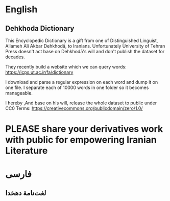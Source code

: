 # English

## Dehkhoda Dictionary

This Encyclopedic Dictionary is a gift from one of Distinguished Linguist, Allameh Ali Akbar Dehkhodā, to Iranians. Unfortunately University of Tehran Press doesn't act base on Dehkhodā's will and don't publish the dataset for decades.

They recently build a website which we can query words: https://icps.ut.ac.ir/fa/dictionary

I download and parse a regular expression on each word and dump it on one file. I separate each of 10000 words in one folder so it becomes manageable.

I hereby ,And base on his will, release the whole dataset to public under CC0 Terms: https://creativecommons.org/publicdomain/zero/1.0/

# PLEASE share your derivatives work with public for empowering Iranian Literature

# فارسی

## لغت‌نامهٔ دهخدا
